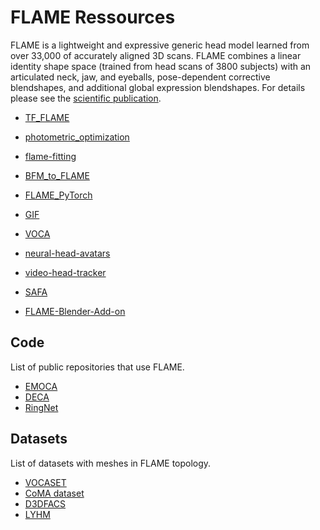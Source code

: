 # FLAME Ressources

FLAME is a lightweight and expressive generic head model learned from over 33,000 of accurately aligned 3D scans. FLAME combines a linear identity shape space (trained from head scans of 3800 subjects) with an articulated neck, jaw, and eyeballs, pose-dependent corrective blendshapes, and additional global expression blendshapes. For details please see the [scientific publication](https://ps.is.tuebingen.mpg.de/uploads_file/attachment/attachment/400/paper.pdf).

- [TF_FLAME](https://github.com/TimoBolkart/TF_FLAME)
- [photometric_optimization](https://github.com/HavenFeng/photometric_optimization)
- [flame-fitting](https://github.com/Rubikplayer/flame-fitting)
- [BFM_to_FLAME](https://github.com/TimoBolkart/BFM_to_FLAME)
- [FLAME_PyTorch](https://github.com/soubhiksanyal/FLAME_PyTorch)
- [GIF](https://github.com/ParthaEth/GIF)
- [VOCA](https://github.com/TimoBolkart/voca)

- [neural-head-avatars](https://github.com/philgras/neural-head-avatars)
- [video-head-tracker](https://github.com/philgras/video-head-tracker)
- [SAFA](https://github.com/Qiulin-W/SAFA)

- [FLAME-Blender-Add-on](https://github.com/TimoBolkart/FLAME-Blender-Add-on)

## Code

List of public repositories that use FLAME.

- [EMOCA](https://github.com/radekd91/emoca)
- [DECA](https://github.com/YadiraF/DECA)
- [RingNet](https://github.com/soubhiksanyal/RingNet)


## Datasets

List of datasets with meshes in FLAME topology. 

- [VOCASET](https://github.com/TimoBolkart/voca)
- [CoMA dataset](https://coma.is.tue.mpg.de/download.php)
- [D3DFACS](https://flame.is.tue.mpg.de/download.php)
- [LYHM](https://www-users.cs.york.ac.uk/~nep/research/Headspace/)


